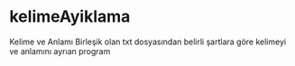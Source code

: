 # kelimeAyiklama
 Kelime ve Anlamı Birleşik olan txt dosyasından belirli şartlara göre  kelimeyi ve anlamını ayrıan program
